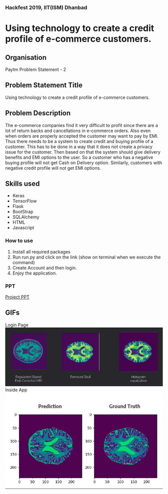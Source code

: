 ### Hackfest 2019, IIT(ISM) Dhanbad
# Using technology to create a credit profile of e-commerce customers.
## Organisation 
Paytm Problem Statement - 2
## Problem Statement Title
Using technology to create a credit profile of e-commerce customers.
## Problem Description
The e-commerce companies find it very difficult to profit since there are a lot of return backs and cancellations in e-commerce orders. Also even when orders are properly accepted the customer may want to pay by EMI. Thus there needs to be a system to create credit and buying profile of a customer. This has to be done in a way that it does not create a privacy issue for the customer.
Then based on that the system should give delivery benefits and EMI options to the user. So a customer who has a negative buying profile will not get Cash on Delivery option. Similarly, customers with negative credit profile will not get EMI options. 
## Skills used
- Keras
- TensorFlow
- Flask
- BootStrap
- SQLAlchemy
- HTML
- Javascript

### How to use
1. Install all required packages
2. Run run.py and click on the link (show on terminal when we execute the command)
3. Create Account and then login.
4. Enjoy the application.

### PPT
[Project PPT](https://github.com/adityamudgil2505/Brain-Image-Segmentation-using-ML/blob/master/Extra/Brain%20SIH.pdf)

## GIFs
Login Page
![alt Login Page](https://github.com/adityamudgil2505/Brain-Image-Segmentation-using-ML/blob/master/Extra/Skull%20Striping.png)
Inside App
![alt Inside App](https://github.com/adityamudgil2505/Brain-Image-Segmentation-using-ML/blob/master/Extra/Results.png)